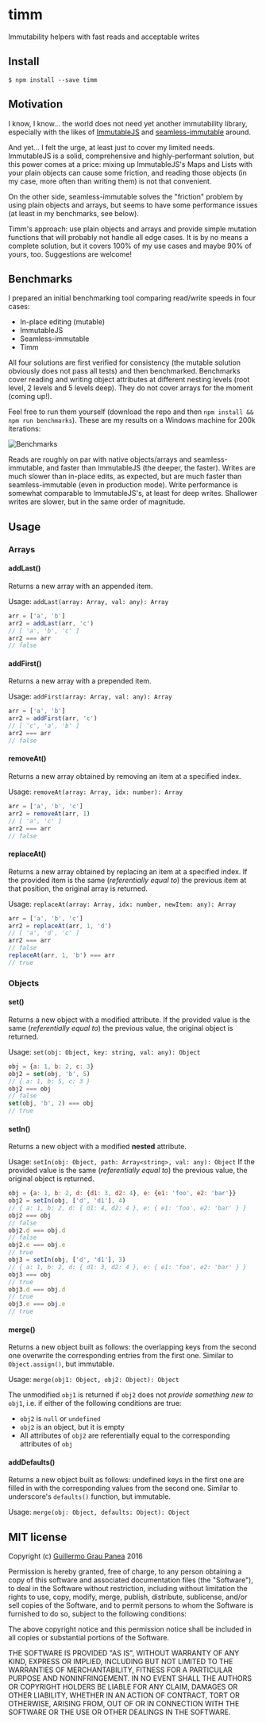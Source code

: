 # timm
Immutability helpers with fast reads and acceptable writes


## Install

```
$ npm install --save timm
```


## Motivation

I know, I know... the world does not need yet another immutability library, especially with the likes of [ImmutableJS](http://facebook.github.io/immutable-js/) and [seamless-immutable](https://github.com/rtfeldman/seamless-immutable) around. 

And yet... I felt the urge, at least just to cover my limited needs. ImmutableJS is a solid, comprehensive and highly-performant solution, but this power comes at a price: mixing up ImmutableJS's Maps and Lists with your plain objects can cause some friction, and reading those objects (in my case, more often than writing them) is not that convenient.

On the other side, seamless-immutable solves the "friction" problem by using plain objects and arrays, but seems to have some performance issues (at least in my benchmarks, see below).

Timm's approach: use plain objects and arrays and provide simple mutation functions that will probably not handle all edge cases. It is by no means a complete solution, but it covers 100% of my use cases and maybe 90% of yours, too. Suggestions are welcome!

## Benchmarks

I prepared an initial benchmarking tool comparing read/write speeds in four cases:

* In-place editing (mutable)
* ImmutableJS
* Seamless-immutable
* Timm

All four solutions are first verified for consistency (the mutable solution obviously does not pass all tests) and then benchmarked. Benchmarks cover reading and writing object attributes at different nesting levels (root level, 2 levels and 5 levels deep). They do not cover arrays for the moment (coming up!).

Feel free to run them yourself (download the repo and then `npm install && npm run benchmarks`). These are my results on a Windows machine for 200k iterations:

![Benchmarks](https://github.com/guigrpa/timm/blob/master/docs/benchmarks-win7-20160218.png?raw=true)

Reads are roughly on par with native objects/arrays and seamless-immutable, and faster than ImmutableJS (the deeper, the faster). Writes are much slower than in-place edits, as expected, but are much faster than seamless-immutable (even in production mode). Write performance is somewhat comparable to ImmutableJS's, at least for deep writes. Shallower writes are slower, but in the same order of magnitude.

## Usage

### Arrays

#### addLast()
Returns a new array with an appended item.

Usage: `addLast(array: Array, val: any): Array`

```js
arr = ['a', 'b']
arr2 = addLast(arr, 'c')
// [ 'a', 'b', 'c' ]
arr2 === arr
// false
```

#### addFirst()
Returns a new array with a prepended item.

Usage: `addFirst(array: Array, val: any): Array`

```js
arr = ['a', 'b']
arr2 = addFirst(arr, 'c')
// [ 'c', 'a', 'b' ]
arr2 === arr
// false
```

#### removeAt()
Returns a new array obtained by removing an item at
a specified index.

Usage: `removeAt(array: Array, idx: number): Array`

```js
arr = ['a', 'b', 'c']
arr2 = removeAt(arr, 1)
// [ 'a', 'c' ]
arr2 === arr
// false
```

#### replaceAt()
Returns a new array obtained by replacing an item at
a specified index. If the provided item is the same
(*referentially equal to*) the previous item at that position,
the original array is returned.

Usage: `replaceAt(array: Array, idx: number, newItem: any): Array`

```js
arr = ['a', 'b', 'c']
arr2 = replaceAt(arr, 1, 'd')
// [ 'a', 'd', 'c' ]
arr2 === arr
// false
replaceAt(arr, 1, 'b') === arr
// true
```

### Objects

#### set()
Returns a new object with a modified attribute.
If the provided value is the same (*referentially equal to*)
the previous value, the original object is returned.

Usage: `set(obj: Object, key: string, val: any): Object`

```js
obj = {a: 1, b: 2, c: 3}
obj2 = set(obj, 'b', 5)
// { a: 1, b: 5, c: 3 }
obj2 === obj
// false
set(obj, 'b', 2) === obj
// true
```

#### setIn()
Returns a new object with a modified **nested** attribute.

Usage: `setIn(obj: Object, path: Array<string>, val: any): Object`
If the provided value is the same (*referentially equal to*)
the previous value, the original object is returned.

```js
obj = {a: 1, b: 2, d: {d1: 3, d2: 4}, e: {e1: 'foo', e2: 'bar'}}
obj2 = setIn(obj, ['d', 'd1'], 4)
// { a: 1, b: 2, d: { d1: 4, d2: 4 }, e: { e1: 'foo', e2: 'bar' } }
obj2 === obj
// false
obj2.d === obj.d
// false
obj2.e === obj.e
// true
obj3 = setIn(obj, ['d', 'd1'], 3)
// { a: 1, b: 2, d: { d1: 3, d2: 4 }, e: { e1: 'foo', e2: 'bar' } }
obj3 === obj
// true
obj3.d === obj.d
// true
obj3.e === obj.e
// true
```

#### merge()
Returns a new object built as follows: the overlapping keys from the
second one overwrite the corresponding entries from the first one.
Similar to `Object.assign()`, but immutable.

Usage: `merge(obj1: Object, obj2: Object): Object`

The unmodified `obj1` is returned if `obj2` does not *provide something
new to* `obj1`, i.e. if either of the following
conditions are true:

* `obj2` is `null` or `undefined`
* `obj2` is an object, but it is empty
* All attributes of `obj2` are referentially equal to the
  corresponding attributes of `obj`

#### addDefaults()
Returns a new object built as follows: undefined keys in the first one
are filled in with the corresponding values from the second one.
Similar to underscore's `defaults()` function, but immutable.

Usage: `merge(obj: Object, defaults: Object): Object`


## MIT license

Copyright (c) [Guillermo Grau Panea](https://github.com/guigrpa) 2016

Permission is hereby granted, free of charge, to any person obtaining a copy
of this software and associated documentation files (the "Software"), to deal
in the Software without restriction, including without limitation the rights
to use, copy, modify, merge, publish, distribute, sublicense, and/or sell
copies of the Software, and to permit persons to whom the Software is
furnished to do so, subject to the following conditions:

The above copyright notice and this permission notice shall be included in all
copies or substantial portions of the Software.

THE SOFTWARE IS PROVIDED "AS IS", WITHOUT WARRANTY OF ANY KIND, EXPRESS OR
IMPLIED, INCLUDING BUT NOT LIMITED TO THE WARRANTIES OF MERCHANTABILITY,
FITNESS FOR A PARTICULAR PURPOSE AND NONINFRINGEMENT. IN NO EVENT SHALL THE
AUTHORS OR COPYRIGHT HOLDERS BE LIABLE FOR ANY CLAIM, DAMAGES OR OTHER
LIABILITY, WHETHER IN AN ACTION OF CONTRACT, TORT OR OTHERWISE, ARISING FROM,
OUT OF OR IN CONNECTION WITH THE SOFTWARE OR THE USE OR OTHER DEALINGS IN THE
SOFTWARE.
